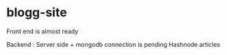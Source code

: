 # blogg-site

Front end is almost ready


Backend : Server side + mongodb connection is pending
Hashnode articles
